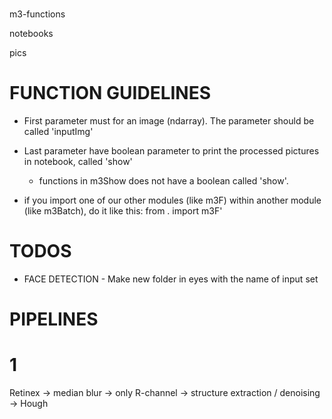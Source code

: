 #

m3-functions

notebooks

pics


# FUNCTION GUIDELINES

* First parameter must for an image (ndarray). The parameter should be called 'inputImg'
* Last parameter have boolean parameter to print the processed pictures in notebook, called 'show'
    * functions in m3Show does not have a boolean  called 'show'.

* if you import one of our other modules (like m3F) within another module (like m3Batch), do it like this: from . import m3F'


# TODOS

* FACE DETECTION -  Make new folder in eyes with the name of input set

# PIPELINES

# 1
Retinex -> median blur -> only R-channel -> structure extraction / denoising -> Hough
